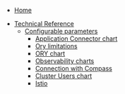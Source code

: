 * [Home](/)
<!-- markdown-link-check-disable -->
* [Technical Reference](/05-technical-reference/README.md)
  * [Configurable parameters](/05-technical-reference/00-configuration-parameters/README.md)
    * [Application Connector chart](/05-technical-reference/00-configuration-parameters/ac-01-application-connector-chart.md)
    * [Ory limitations](/05-technical-reference/00-configuration-parameters/apix-01-ory-limitations.md)
    * [ORY chart](/05-technical-reference/00-configuration-parameters/apix-02-ory-chart.md)
    * [Observability charts](/05-technical-reference/00-configuration-parameters/obsv-01-configpara-observability.md)
    * [Connection with Compass](/05-technical-reference/00-configuration-parameters/ra-01-connection-with-compass.md)
    * [Cluster Users chart](/05-technical-reference/00-configuration-parameters/sec-01-cluster-users.md)
    * [Istio](/istio/user/03-technical-reference/configuration-parameters/01-10-istio-controller-parameters.md)
<!-- markdown-link-check-enable -->